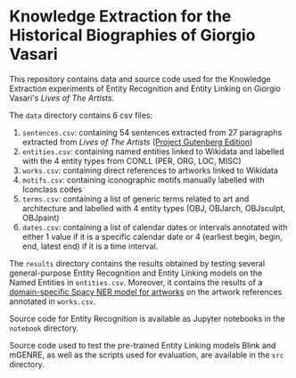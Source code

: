 # Knowledge Extraction for the Historical Biographies of Giorgio Vasari

This repository contains data and source code used for the Knowledge Extraction experiments of Entity Recognition and Entity Linking on Giorgio Vasari's *Lives of The Artists*.

The `data` directory contains 6 csv files:

1. `sentences.csv`: containing 54 sentences extracted from 27 paragraphs extracted from *Lives of The Artists* ([Project Gutenberg Edition](https://www.gutenberg.org/ebooks/25326))
2. `entities.csv`: containing named entities linked to Wikidata and labelled with the 4 entity types from CONLL (PER, ORG, LOC, MISC)
3. `works.csv`: containing direct references to artworks linked to Wikidata
4. `motifs.csv`: containing iconographic motifs manually labelled with Iconclass codes
5. `terms.csv`: containing a list of generic terms related to art and architecture and labelled with 4 entity types (OBJ, OBJarch, OBJsculpt, OBJpaint)
6. `dates.csv`: containing a list of calendar dates or intervals annotated with either 1 value if it is a specific calendar date or 4 (earliest begin, begin, end, latest end) if it is a time interval.

The `results` directory contains the results obtained by testing several general-purpose Entity Recognition and Entity Linking models on the Named Entities in `entities.csv`. 
Moreover, it contains the results of a [domain-specific Spacy NER model for artworks](https://github.com/HPI-Information-Systems/art-ner-dataset) on the artwork references annotated in `works.csv`.

Source code for Entity Recognition is available as Jupyter notebooks in the `notebook` directory.

Source code used to test the pre-trained Entity Linking models Blink and mGENRE, as well as the scripts used for evaluation, are available in the `src` directory.
